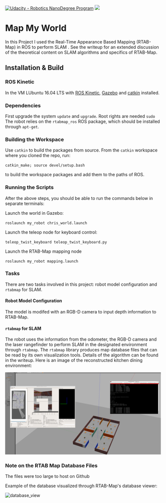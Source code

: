 [![Udacity - Robotics NanoDegree Program](https://s3-us-west-1.amazonaws.com/udacity-robotics/Extra+Images/RoboND_flag.png)](https://www.udacity.com/robotics)
![](name-of-giphy.gif)


# Map My World
In this Project I used the  Real-Time Appearance Based Mapping (RTAB-Map) in ROS to perform SLAM . See the writeup for an extended discussion of the theoretical content on SLAM algorithms and specifics of RTAB-Map.

## Installation & Build
### ROS Kinetic
In the VM  LUbuntu 16.04 LTS with [ROS Kinetic](http://wiki.ros.org/kinetic), [Gazebo](http://gazebosim.org/) and [catkin](http://wiki.ros.org/catkin) installed.

### Dependencies
First upgrade the system ``update`` and ``upgrade``. Root rights are needed ``sudo``
The robot relies on the ``rtabmap_ros`` ROS package, which should be installed through ``apt-get``.

### Building the Workspace
Use ``catkin`` to build the packages from source. From the ``catkin`` workspace where you cloned the repo, run:

``catkin_make; source devel/setup.bash``

to build the workspace packages and add them to the paths of ROS.

### Running the Scripts
After the above steps, you should be able to run the commands below in separate terminals:

Launch the world in Gazebo:

``roslaunch my_robot chris_world.launch``

Launch the teleop node for keyboard control:

``teleop_twist_keyboard teleop_twist_keyboard.py  ``

Launch the RTAB-Map mapping node

``roslaunch my_robot mapping.launch``



### Tasks
There are two tasks involved in this project: robot model configuration and ``rtabmap`` for SLAM.
#### Robot Model Configuration
The model is modifed with an RGB-D camera to input depth information to RTAB-Map.




#### ``rtabmap`` for SLAM
The robot uses the information from the odometer, the RGB-D camera and the laser rangefinder to perform SLAM in the designated environment through ``rtabmap``. The ``rtabmap`` library produces map database files that can be read by its own visualization tools. Details of the algorithm can be found in the writeup. Here is an image of the reconstructed kitchen dining environment:

![world](mapMyworld.png)

### Note on the RTAB Map Database Files
The files were too large to host on Github 

Example of the database visualized through RTAB-Map's database viewer:

![database_view](report/images/closure1.png)
